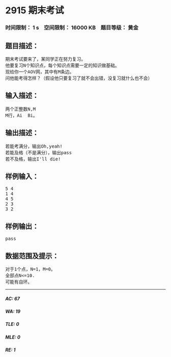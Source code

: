 # 2915 期末考试   
### 时间限制： 1 s&nbsp;&nbsp;&nbsp;&nbsp;空间限制： 16000 KB&nbsp;&nbsp;&nbsp;&nbsp;题目等级： 黄金  
## 题目描述：  

<pre>
期末考试要来了，某同学正在努力复习。
他要复习N个知识点，每个知识点需要一定的知识做基础。
现给你一个AOV网，其中有M条边<Ai,Bi>。
问他能考得怎样？（假设他只要复习了就不会出错，没复习就什么也不会）
</pre>
  
  
## 输入描述：  

<pre>
两个正整数N,M
M行，Ai  Bi。
</pre>
  
  
## 输出描述：  

<pre>
若能考满分，输出Oh,yeah!
若能及格（不是满分），输出pass
若不及格，输出I'll die!
</pre>
  
  
## 样例输入：  

<pre>
5 4
1 4
4 5
2 3
3 2
</pre>
  
  
## 样例输出：  

<pre>
pass
</pre>
  
  
## 数据范围及提示：  

<pre>
对于1个点，N=1，M=0。
全部点N<=10.
可能有自环。
</pre>
  
  
***  

##### AC: 67  
##### WA: 19  
##### TLE: 0  
##### MLE: 0  
##### RE: 1  
